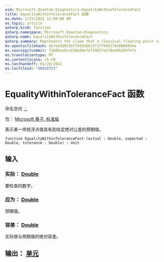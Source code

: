 ```yaml
---
uid: Microsoft.Quantum.Diagnostics.EqualityWithinToleranceFact
title: EqualityWithinToleranceFact 函数
ms.date: 1/23/2021 12:00:00 AM
ms.topic: article
qsharp.kind: function
qsharp.namespace: Microsoft.Quantum.Diagnostics
qsharp.name: EqualityWithinToleranceFact
qsharp.summary: Represents the claim that a classical floating point value has the expected value up to a given absolute tolerance.
ms.openlocfilehash: ab7e43d951bf741926b15f27f94d176e88609d4a
ms.sourcegitcommit: 71605ea9cc630e84e7ef29027e1f0ea06299747e
ms.translationtype: MT
ms.contentlocale: zh-CN
ms.lasthandoff: 01/26/2021
ms.locfileid: "98828753"
---
```

# <a name="equalitywithintolerancefact-function"></a>EqualityWithinToleranceFact 函数

命名空间 [：](xref:Microsoft.Quantum.Diagnostics)

包： [Microsoft 量子. 标准版](https://nuget.org/packages/Microsoft.Quantum.Standard)


表示某一传统浮点值具有到给定绝对公差的预期值。

```qsharp
function EqualityWithinToleranceFact (actual : Double, expected : Double, tolerance : Double) : Unit
```


## <a name="input"></a>输入

### <a name="actual--double"></a>实际： [Double](xref:microsoft.quantum.lang-ref.double)

要检查的数字。


### <a name="expected--double"></a>应为： [Double](xref:microsoft.quantum.lang-ref.double)

预期值。


### <a name="tolerance--double"></a>容差： [Double](xref:microsoft.quantum.lang-ref.double)

实际值与预期值的绝对容差。



## <a name="output--unit"></a>输出： [单元](xref:microsoft.quantum.lang-ref.unit)

